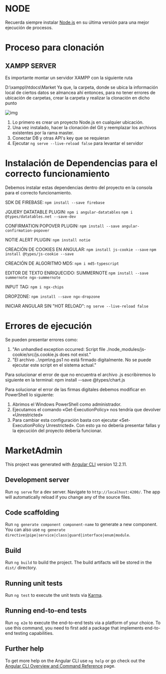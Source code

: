 # NODE

Recuerda siempre instalar [Node.js](https://nodejs.org/es/download/) en su última versión para una mejor ejecución de procesos.

# Proceso para clonación

## XAMPP SERVER

Es importante montar un servidor XAMPP con la siguiente ruta

D:\xampp\htdocs\Market
Ya que, la carpeta, donde se ubica la información local de ciertos datos se almancea ahí entonces, para no tener errores de ubicación de carpetas, crear la carpeta y realizar la clonación en dicho punto

![img](https://i.imgur.com/9562nhA.png)

1. Lo primero es crear un proyecto Node.js en cualquier ubicación.
2. Una vez instalado, hacer la clonación del Git y reemplazar los archivos existentes por la rama master.
3. Conectar DB y otras API's key que se requieran
4. Ejecutar `ng serve --live-reload false` para levantar el servidor

# Instalación de Dependencias para el correcto funcionamiento

Debemos instalar estas dependencias dentro del proyecto en la consola para el correcto funcionamiento.

SDK DE FIREBASE:
`npm install --save firebase`

JQUERY DATATABLE PLUGIN:
`npm i angular-datatables`
`npm i @types/datatables.net --save-dev`

CONFIRMATION POPOVER PLUGIN:
`npm install --save angular-confirmation-popover`

NOTIE ALERT PLUGIN:
`npm install notie`

CREACIÓN DE COOKIES EN ANGULAR:
`npm install js-cookie --save`
`npm install @types/js-cookie --save`

CREACIÓN DE ALGORITMO MD5:
`npm i md5-typescript`

EDITOR DE TEXTO ENRIQUECIDO: SUMMERNOTE
`npm install --save summernote ngx-summernote`

INPUT TAG:
`npm i ngx-chips`

DROPZONE:
`npm install --save ngx-dropzone`

INICIAR ANGULAR SIN "HOT RELOAD":
`ng serve --live-reload false`


# Errores de ejecución
Se pueden presentar errores como: 
1. "An unhandled exception occurred: Script file ./node_modules/js-cookie/src/js.cookie.js does not exist." 
2. "El archivo ..\npm\ng.ps1 no está firmado digitalmente. No se puede ejecutar este script en el sistema actual." 

Para solucionar el error de que no encuentra el archivo .js escribiremos lo siguiente en la terminal:
npm install --save @types/chart.js

Para solucionar el error de las firmas digitales debemos modificar en PowerShell lo siguiente:
1. Abrimos el Windows PowerShell como administrador.
2. Ejecutamos el comando «Get-ExecutionPolicy» nos tendría que devolver «Unrestricted»
3. Para cambiar esta configuración basta con ejecutar «Set-ExecutionPolicy Unrestricted».
Con esto ya no debería presentar fallas y la ejecución del proyecto debería funcionar.


# MarketAdmin

This project was generated with [Angular CLI](https://github.com/angular/angular-cli) version 12.2.11.

## Development server

Run `ng serve` for a dev server. Navigate to `http://localhost:4200/`. The app will automatically reload if you change any of the source files.

## Code scaffolding

Run `ng generate component component-name` to generate a new component. You can also use `ng generate directive|pipe|service|class|guard|interface|enum|module`.

## Build

Run `ng build` to build the project. The build artifacts will be stored in the `dist/` directory.

## Running unit tests

Run `ng test` to execute the unit tests via [Karma](https://karma-runner.github.io).

## Running end-to-end tests

Run `ng e2e` to execute the end-to-end tests via a platform of your choice. To use this command, you need to first add a package that implements end-to-end testing capabilities.

## Further help

To get more help on the Angular CLI use `ng help` or go check out the [Angular CLI Overview and Command Reference](https://angular.io/cli) page.
